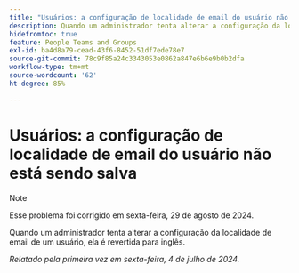 ```yaml
---
title: "Usuários: a configuração de localidade de email do usuário não está sendo salva"
description: Quando um administrador tenta alterar a configuração da localidade de email de um usuário, ela é revertida para inglês.
hidefromtoc: true
feature: People Teams and Groups
exl-id: ba4d8a79-cead-43f6-8452-51df7ede78e7
source-git-commit: 78c9f85a24c3343053e0862a847e6b6e9b0b2dfa
workflow-type: tm+mt
source-wordcount: '62'
ht-degree: 85%

---
```


# Usuários: a configuração de localidade de email do usuário não está sendo salva

>[!NOTE]
>
>Esse problema foi corrigido em sexta-feira, 29 de agosto de 2024.

Quando um administrador tenta alterar a configuração da localidade de email de um usuário, ela é revertida para inglês.

_Relatado pela primeira vez em sexta-feira, 4 de julho de 2024._
